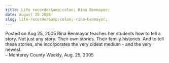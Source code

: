 ```yaml
---
title: Life recorder&amp;colon; Rina Benmayor;
date: August 25 2005
slug: life-recorder&amp;colon;-rina-benmayor;
---
```


 
<span class="date">Posted on Aug 25, 2005 </span>
Rina Benmayor teaches her students how to tell a story. Not just
any story. Their own stories. Their family histories. And to tell
these stories, she incorporates the very oldest medium - and the
very newest.<br>
&#x2013; Monterey County Weekly, Aug. 25, 2005<br/></br>
```
